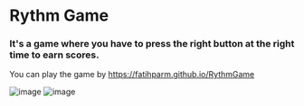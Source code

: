 # Rythm Game
### It's a game where you have to press the right button at the right time to earn scores.
You can play the game by https://fatihparm.github.io/RythmGame

![image](https://github.com/Fatihparm/RythmGame/assets/114951374/1b6271cd-35c1-49a0-9ca7-1819429b5f5a)
![image](https://github.com/Fatihparm/RythmGame/assets/114951374/afb5e429-2538-4085-8176-0806d72346de)

